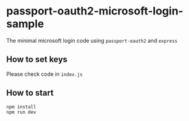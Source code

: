 # passport-oauth2-microsoft-login-sample

The minimal microsoft login code using `passport-oauth2` and `express`

## How to set keys

Please check code in `index.js`

## How to start

```bash
npm install
npm run dev
```
